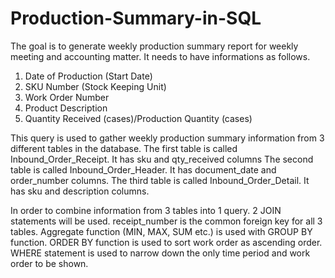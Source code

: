 # Production-Summary-in-SQL

The goal is to generate weekly production summary report for weekly meeting and accounting matter. It needs to have informations as follows.
1. Date of Production (Start Date)
2. SKU Number (Stock Keeping Unit)
3. Work Order Number
4. Product Description 
5. Quantity Received (cases)/Production Quantity (cases)

This query is used to gather weekly production summary information from 3 different tables in the database.
The first table is called Inbound_Order_Receipt. It has sku and qty_received columns
The second table is called Inbound_Order_Header. It has document_date and order_number columns.
The third table is called Inbound_Order_Detail. It has sku and description columns.

In order to combine information from 3 tables into 1 query. 2 JOIN statements will be used. receipt_number is the common foreign key for all 3 tables. Aggregate function (MIN, MAX, SUM etc.) is used with GROUP BY function. ORDER BY function is used to sort work order as ascending order. WHERE statement is used to narrow down the only time period and work order to be shown. 
